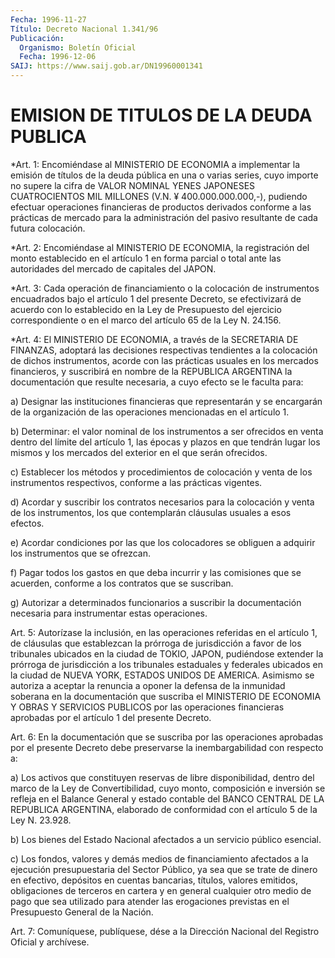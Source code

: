 ```yaml
---
Fecha: 1996-11-27
Título: Decreto Nacional 1.341/96
Publicación:
  Organismo: Boletín Oficial
  Fecha: 1996-12-06
SAIJ: https://www.saij.gob.ar/DN19960001341
---
```

# EMISION DE TITULOS DE LA DEUDA PUBLICA

<a id="1"></a>
*Art. 1: Encomiéndase al  MINISTERIO  DE  ECONOMIA a implementar la emisión de títulos de la deuda pública en una  o varias series, cuyo importe no  supere  la  cifra de VALOR NOMINAL YENES JAPONESES CUATROCIENTOS MIL MILLONES (V.N. ¥ 400.000.000.000,-), pudiendo efectuar operaciones financieras de productos derivados conforme a las prácticas  de mercado para la administración  del pasivo resultante de cada futura colocación.

<a id="2"></a>
*Art. 2: Encomiéndase al MINISTERIO DE  ECONOMIA, la registración del monto  establecido  en  el artículo 1 en  forma parcial o total ante las autoridades del mercado  de  capitales del JAPON.

<a id="3"></a>
*Art.  3:   Cada  operación  de  financiamiento o la colocación  de instrumentos encuadrados bajo el  artículo  1  del presente Decreto, se efectivizará de acuerdo con lo establecido en la Ley de Presupuesto del  ejercicio correspondiente o en el marco del artículo 65 de la Ley N. 24.156.

<a id="4"></a>
*Art. 4: El MINISTERIO DE ECONOMIA, a  través  de la SECRETARIA DE FINANZAS,  adoptará  las  decisiones  respectivas tendientes a la  colocación  de dichos instrumentos, acorde con las prácticas usuales en los mercados  financieros,  y  suscribirá  en nombre de la REPUBLICA ARGENTINA la documentación que resulte necesaria, a cuyo efecto se le faculta para:

a) Designar las instituciones  financieras  que representarán y se encargarán de la organización  de las operaciones  mencionadas  en  el  artículo  1.

b)  Determinar:  el  valor  nominal  de  los  instrumentos  a  ser ofrecidos  en venta dentro del límite del artículo 1, las épocas y plazos en que tendrán lugar los mismos y los mercados del exterior en el que serán ofrecidos.

c) Establecer los métodos y procedimientos de colocación y venta de los instrumentos  respectivos,  conforme  a las prácticas vigentes.

d) Acordar y suscribir los contratos necesarios  para la colocación y venta de los instrumentos, los que contemplarán cláusulas usuales a esos efectos.

e) Acordar condiciones por las que los colocadores  se  obliguen a adquirir los instrumentos que se ofrezcan.

f) Pagar todos los gastos en que deba incurrir y las comisiones que se  acuerden,  conforme   a  los  contratos  que  se  suscriban.

g) Autorizar a determinados funcionarios a suscribir la documentación   necesaria  para  instrumentar  estas  operaciones.

<a id="5"></a>
Art. 5: Autorízase la inclusión, en las operaciones  referidas  en el  artículo  1,  de  cláusulas  que  establezcan  la  prórroga  de jurisdicción  a  favor  de  los tribunales ubicados en la ciudad de TOKIO, JAPON, pudiéndose extender la prórroga de jurisdicción a los tribunales estaduales y federales  ubicados  en  la ciudad de NUEVA YORK, ESTADOS UNIDOS DE AMERICA. Asimismo se autoriza  a aceptar la renuncia  a  oponer  la  defensa  de  la  inmunidad soberana en  la documentación  que suscriba el MINISTERIO DE  ECONOMIA  Y  OBRAS  Y SERVICIOS PUBLICOS por las operaciones financieras aprobadas por el artículo 1 del presente Decreto.

<a id="6"></a>
Art. 6: En la documentación  que  se  suscriba por las operaciones aprobadas por el presente Decreto debe preservarse la inembargabilidad con respecto a:

a) Los activos que constituyen reservas  de  libre  disponibilidad, dentro  del  marco  de  la  Ley  de  Convertibilidad,  cuyo  monto, composición  e  inversión se refleja en el Balance General y estado contable del BANCO  CENTRAL DE LA REPUBLICA ARGENTINA, elaborado de conformidad con el artículo 5 de la Ley N. 23.928.

b) Los bienes del Estado  Nacional  afectados a un servicio público esencial.

c) Los fondos, valores y demás medios de financiamiento afectados a la ejecución presupuestaria del Sector Público, ya sea que se trate de  dinero  en efectivo, depósitos en cuentas  bancarias,  títulos, valores emitidos,  obligaciones de terceros en cartera y en general cualquier otro medio  de  pago  que  sea utilizado para atender las erogaciones  previstas  en  el Presupuesto  General  de  la  Nación.

<a id="7"></a>
Art. 7: Comuníquese, publíquese, dése a la Dirección  Nacional del Registro  Oficial  y  archívese.